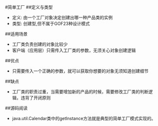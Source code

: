 #简单工厂
##定义与类型
- 定义: 由一个工厂对象决定创建出哪一种产品类的实例
- 类型: 创建型,但不属于GOF23种设计模式

##适用场景
- 工厂类负责创建的对象比较少
- 客户端（应用层）只需传入工厂类的参数，无须关心对象创建逻辑

##优点
- 只需要传入一个正确的参数，就可以获取你想要的对象无须知道创建细节

##缺点
- 工厂类的职责过重，当需要增加新的产品的时候，需要修改工厂类的判断逻辑，违背了开闭原则

##源码阅读
-  java.util.Calendar类中的getInstance方法就是典型的简单工厂模式实现的。 
